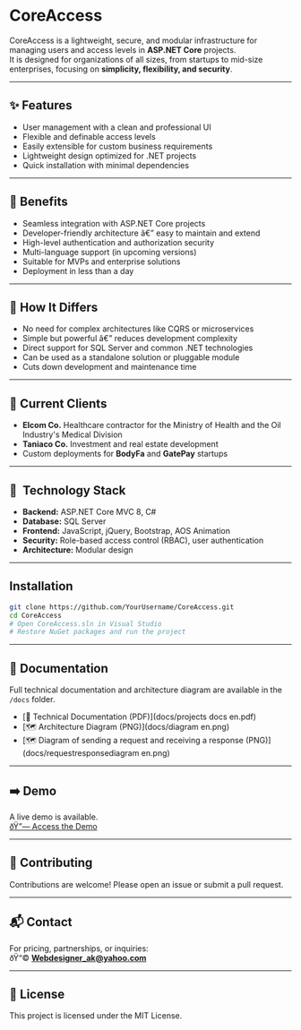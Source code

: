 # CoreAccess

CoreAccess is a lightweight, secure, and modular infrastructure for managing users and access levels in **ASP.NET Core** projects.  
It is designed for organizations of all sizes, from startups to mid-size enterprises, focusing on **simplicity, flexibility, and security**.

---

## ✨ Features
- User management with a clean and professional UI
- Flexible and definable access levels
- Easily extensible for custom business requirements
- Lightweight design optimized for .NET projects
- Quick installation with minimal dependencies

---

## 💎 Benefits
- Seamless integration with ASP.NET Core projects
- Developer-friendly architecture â€” easy to maintain and extend
- High-level authentication and authorization security
- Multi-language support (in upcoming versions)
- Suitable for MVPs and enterprise solutions
- Deployment in less than a day

---

## 🔄 How It Differs
- No need for complex architectures like CQRS or microservices
- Simple but powerful â€” reduces development complexity
- Direct support for SQL Server and common .NET technologies
- Can be used as a standalone solution or pluggable module
- Cuts down development and maintenance time

---

## 🏢 Current Clients
- **Elcom Co.** Healthcare contractor for the Ministry of Health and the Oil Industry's Medical Division
- **Taniaco Co.**  Investment and real estate development
- Custom deployments for **BodyFa** and **GatePay** startups

---

## 🚀  Technology Stack
- **Backend:** ASP.NET Core MVC 8, C#
- **Database:** SQL Server
- **Frontend:** JavaScript, jQuery, Bootstrap, AOS Animation
- **Security:** Role-based access control (RBAC), user authentication
- **Architecture:** Modular design

---

##  Installation
```bash
git clone https://github.com/YourUsername/CoreAccess.git
cd CoreAccess
# Open CoreAccess.sln in Visual Studio
# Restore NuGet packages and run the project
```

---

## 📂 Documentation
Full technical documentation and architecture diagram are available in the `/docs` folder.

- [📄 Technical Documentation (PDF)](docs/projects docs en.pdf)
- [🗺 Architecture Diagram (PNG)](docs/diagram en.png)
- [🗺 Diagram of sending a request and receiving a response (PNG)](docs/requestresponsediagram en.png)

---

## ➡️ Demo
A live demo is available.  
[ðŸ”— Access the Demo](https://yourdomain.com/demo-login)

---

## 🤝 Contributing
Contributions are welcome! Please open an issue or submit a pull request.

---

## 📬 Contact
For pricing, partnerships, or inquiries:  
ðŸ“© **Webdesigner_ak@yahoo.com**

---

## 📄 License
This project is licensed under the MIT License.
